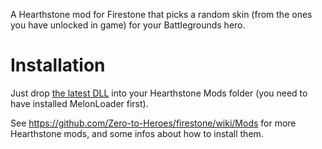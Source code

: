 A Hearthstone mod for Firestone that picks a random skin (from the ones you have unlocked in game) for your Battlegrounds hero.

# Installation

Just drop [the latest DLL](https://github.com/sebastientromp/hs-melon-random-battlegrounds-bob-skin/releases/latest/download/RandomBattlegroundsBobSkin.dll) into your Hearthstone Mods folder (you need to have installed MelonLoader first).

See https://github.com/Zero-to-Heroes/firestone/wiki/Mods for more Hearthstone mods, and some infos about how to install them.
